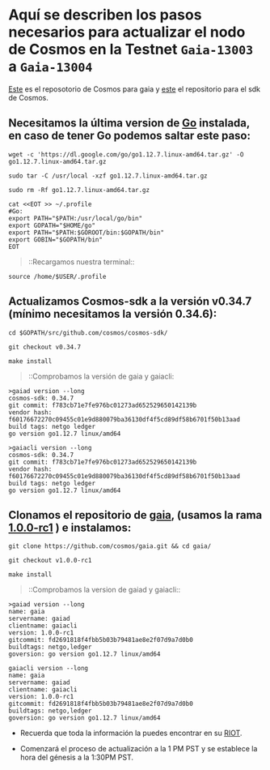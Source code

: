 # Aquí se describen los pasos necesarios para actualizar el nodo de Cosmos en la Testnet `Gaia-13003` a `Gaia-13004` 

[Este](https://github.com/cosmos/gaia) es el reposotorio de Cosmos para gaia y [este](https://github.com/cosmos/cosmos-sdk/) 
el repositorio para el sdk de Cosmos.

## Necesitamos la última version de [Go](https://golang.org/dl/) instalada, en caso de tener Go podemos saltar este paso:
```
wget -c 'https://dl.google.com/go/go1.12.7.linux-amd64.tar.gz' -O go1.12.7.linux-amd64.tar.gz

sudo tar -C /usr/local -xzf go1.12.7.linux-amd64.tar.gz

sudo rm -Rf go1.12.7.linux-amd64.tar.gz
```

```
cat <<EOT >> ~/.profile
#Go:
export PATH="$PATH:/usr/local/go/bin"
export GOPATH="$HOME/go"
export PATH="$PATH:$GOROOT/bin:$GOPATH/bin"
export GOBIN="$GOPATH/bin"
EOT 
```

>::Recargamos nuestra terminal::
```
source /home/$USER/.profile 
```

## Actualizamos Cosmos-sdk a la versión v0.34.7 __(mínimo necesitamos la versión 0.34.6)__:
```
cd $GOPATH/src/github.com/cosmos/cosmos-sdk/

git checkout v0.34.7

make install
```

>::Comprobamos la versión de gaia y gaiacli:

```
>gaiad version --long
cosmos-sdk: 0.34.7
git commit: f783cb71e7fe976bc01273ad652529650142139b
vendor hash: f60176672270c09455c01e9d880079ba36130df4f5cd89df58b6701f50b13aad
build tags: netgo ledger
go version go1.12.7 linux/amd64
```

```
>gaiacli version --long
cosmos-sdk: 0.34.7
git commit: f783cb71e7fe976bc01273ad652529650142139b
vendor hash: f60176672270c09455c01e9d880079ba36130df4f5cd89df58b6701f50b13aad
build tags: netgo ledger
go version go1.12.7 linux/amd64
```

## Clonamos el repositorio de [gaia](https://github.com/cosmos/gaia.git), (usamos la rama [1.0.0-rc1](https://github.com/cosmos/gaia/releases/tag/v1.0.0-rc1) ) e instalamos:
```
git clone https://github.com/cosmos/gaia.git && cd gaia/ 

git checkout v1.0.0-rc1

make install
```

>::Comprobamos la version de gaiad y gaiacli::

```
>gaiad version --long
name: gaia
servername: gaiad
clientname: gaiacli
version: 1.0.0-rc1
gitcommit: fd2691818f4fbb5b03b79481ae8e2f07d9a7d0b0
buildtags: netgo,ledger
goversion: go version go1.12.7 linux/amd64
```

```
gaiacli version --long
name: gaia
servername: gaiad
clientname: gaiacli
version: 1.0.0-rc1
gitcommit: fd2691818f4fbb5b03b79481ae8e2f07d9a7d0b0
buildtags: netgo,ledger
goversion: go version go1.12.7 linux/amd64
```

- Recuerda que toda la información la puedes encontrar en su [RIOT](https://riot.im/app/#/room/#cosmos_validators_technical_updates:matrix.org). 

- Comenzará el proceso de actualización a la 1 PM PST y se establece la hora del génesis a la 1:30PM PST.


